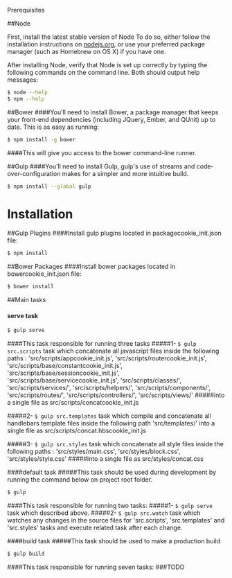  Prerequisites

##Node

First, install the latest stable version of Node
To do so, either follow the installation instructions on [nodejs.org](nodejs.org), or use your preferred package manager (such as Homebrew on OS X) if you have one.

After installing Node, verify that Node is set up correctly by typing the following commands on the command line. Both should output help messages:

``` sh
$ node --help
$ npm --help
```

##Bower
####You’ll need to install Bower, a package manager that keeps your front-end dependencies (including JQuery, Ember, and QUnit) up to date. This is as easy as running:

``` sh
$ npm install -g bower
```

####This will give you access to the bower command-line runner.

##Gulp
####You’ll need to install Gulp, gulp's use of streams and code-over-configuration makes for a simpler and more intuitive build.

```sh
$ npm install --global gulp
```

# Installation

##Gulp Plugins
####Install gulp plugins located in packagecookie_init.json file:

``` sh
$ npm install
```

##Bower Packages
####Install bower packages located in bowercookie_init.json file:

``` sh
$ bower install
```

##Main tasks
#### serve task

```sh
$ gulp serve
```

####This task responsible for running three tasks
#####1- ``` $ gulp src.scripts ``` task which concatenate all javascript files inside the following paths :
'src/scripts/appcookie_init.js',
'src/scripts/routercookie_init.js',
'src/scripts/base/constantcookie_init.js',
'src/scripts/base/sessioncookie_init.js',
'src/scripts/base/servicecookie_init.js',
'src/scripts/classes/',
'src/scripts/services/',
'src/scripts/helpers/',
'src/scripts/components/',
'src/scripts/routes/',
'src/scripts/controllers/',
'src/scripts/views/'
#####into a single file as src/scripts/concatcookie_init.js

#####2- ``` $ gulp src.templates ``` task which compile and concatenate all handlebars template files inside the following path 'src/templates/' into a single file as src/scripts/concat.hbscookie_init.js

#####3- ``` $ gulp src.styles ``` task which concatenate all style files inside the following paths :
'src/styles/main.css',
'src/styles/block.css',
'src/styles/style.css'
#####into a single file as src/styles/concat.css


####default task
#####This task should be used during development by running the command below on project root folder.

```sh
$ gulp
```

####This task responsible for running two tasks:
#####1- ``` $ gulp serve ``` task which described above.
#####2- ``` $ gulp src.watch ``` task which watches any changes in the source files for 'src.scripts', 'src.templates' and 'src.styles' tasks and execute related task after each change.



####build task
#####This task should be used to make a production build

```sh
$ gulp build
```

####This task responsible for running seven tasks:
###TODO




